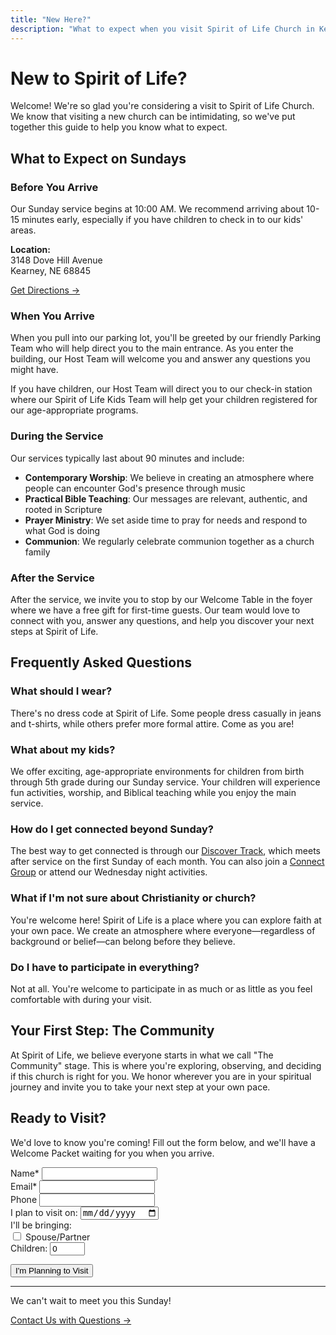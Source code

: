 ```yaml
---
title: "New Here?"
description: "What to expect when you visit Spirit of Life Church in Kearney, Nebraska."
---
```


# New to Spirit of Life?

Welcome! We're so glad you're considering a visit to Spirit of Life Church. We know that visiting a new church can be intimidating, so we've put together this guide to help you know what to expect.

## What to Expect on Sundays

### Before You Arrive

Our Sunday service begins at 10:00 AM. We recommend arriving about 10-15 minutes early, especially if you have children to check in to our kids' areas.

**Location:**  
3148 Dove Hill Avenue  
Kearney, NE 68845

[Get Directions →](#)

### When You Arrive

When you pull into our parking lot, you'll be greeted by our friendly Parking Team who will help direct you to the main entrance. As you enter the building, our Host Team will welcome you and answer any questions you might have.

If you have children, our Host Team will direct you to our check-in station where our Spirit of Life Kids Team will help get your children registered for our age-appropriate programs.

### During the Service

Our services typically last about 90 minutes and include:

- **Contemporary Worship**: We believe in creating an atmosphere where people can encounter God's presence through music
- **Practical Bible Teaching**: Our messages are relevant, authentic, and rooted in Scripture
- **Prayer Ministry**: We set aside time to pray for needs and respond to what God is doing
- **Communion**: We regularly celebrate communion together as a church family

### After the Service

After the service, we invite you to stop by our Welcome Table in the foyer where we have a free gift for first-time guests. Our team would love to connect with you, answer any questions, and help you discover your next steps at Spirit of Life.

## Frequently Asked Questions

### What should I wear?
There's no dress code at Spirit of Life. Some people dress casually in jeans and t-shirts, while others prefer more formal attire. Come as you are!

### What about my kids?
We offer exciting, age-appropriate environments for children from birth through 5th grade during our Sunday service. Your children will experience fun activities, worship, and Biblical teaching while you enjoy the main service.

### How do I get connected beyond Sunday?
The best way to get connected is through our [Discover Track](/connect/discover), which meets after service on the first Sunday of each month. You can also join a [Connect Group](/connect/groups) or attend our Wednesday night activities.

### What if I'm not sure about Christianity or church?
You're welcome here! Spirit of Life is a place where you can explore faith at your own pace. We create an atmosphere where everyone—regardless of background or belief—can belong before they believe.

### Do I have to participate in everything?
Not at all. You're welcome to participate in as much or as little as you feel comfortable with during your visit.

## Your First Step: The Community

At Spirit of Life, we believe everyone starts in what we call "The Community" stage. This is where you're exploring, observing, and deciding if this church is right for you. We honor wherever you are in your spiritual journey and invite you to take your next step at your own pace.

## Ready to Visit?

We'd love to know you're coming! Fill out the form below, and we'll have a Welcome Packet waiting for you when you arrive.

<form action="" method="post" class="plan-visit-form">
  <div class="form-group">
    <label for="name">Name*</label>
    <input type="text" id="name" name="name" required>
  </div>
  
  <div class="form-group">
    <label for="email">Email*</label>
    <input type="email" id="email" name="email" required>
  </div>
  
  <div class="form-group">
    <label for="phone">Phone</label>
    <input type="tel" id="phone" name="phone">
  </div>
  
  <div class="form-group">
    <label>I plan to visit on:</label>
    <input type="date" id="visit-date" name="visit-date">
  </div>
  
  <div class="form-group">
    <label>I'll be bringing:</label>
    <div class="checkbox-group">
      <input type="checkbox" id="spouse" name="guests" value="spouse">
      <label for="spouse">Spouse/Partner</label>
    </div>
    <div class="checkbox-group">
      <label>Children:</label>
      <input type="number" id="children" name="children" min="0" max="10" value="0">
    </div>
  </div>
  
  <button type="submit" class="submit-button">I'm Planning to Visit</button>
</form>

---

We can't wait to meet you this Sunday!

[Contact Us with Questions →](/contact) 